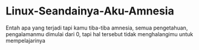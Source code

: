 # Linux-Seandainya-Aku-Amnesia
Entah apa yang terjadi tapi kamu tiba-tiba amnesia, semua pengetahuan, pengalamanmu dimulai dari 0, tapi hal tersebut tidak menghalangimu untuk mempelajarinya
